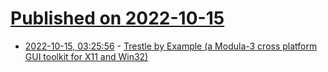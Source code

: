 # [Published on 2022-10-15](index.md)

* [2022-10-15, 03:25:56](https://lobste.rs/s/ivamrr/trestle_by_example_modula_3_cross) - [Trestle by Example (a Modula-3 cross platform GUI toolkit for X11 and Win32)](http://www.opencm3.net/doc/tutorial/ui/tutorial.html)
